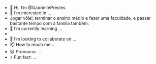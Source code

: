 - 👋 Hi, I’m @GabriellePrestes
- 👀 I’m interested in ...
- Jogar vôlei, terminar o ensino médio e fazer uma faculdade, e passar bastante tempo com a família também.
- 🌱 I’m currently learning ...
- 
- 💞️ I’m looking to collaborate on ...
- 📫 How to reach me ...
- 😄 Pronouns: ...
- ⚡ Fun fact: ...

<!---
GabriellePrestes/GabriellePrestes is a ✨ special ✨ repository because its `README.md` (this file) appears on your GitHub profile.
You can click the Preview link to take a look at your changes.
--->
